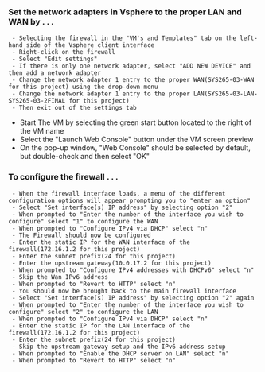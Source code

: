 ### Set the network adapters in Vsphere to the proper LAN and WAN by . . .
     - Selecting the firewall in the "VM's and Templates" tab on the left-hand side of the Vsphere client interface
     - Right-click on the firewall
     - Select "Edit settings"
     - If there is only one network adapter, select "ADD NEW DEVICE" and then add a network adapter
     - Change the network adapter 1 entry to the proper WAN(SYS265-03-WAN for this project) using the drop-down menu
     - Change the network adapter 1 entry to the proper LAN(SYS265-03-LAN-SYS265-03-2FINAL for this project)
     - Then exit out of the settings tab

- Start The VM by selecting the green start button located to the right of the VM name
- Select the "Launch Web Console" button under the VM screen preview
- On the pop-up window, "Web Console" should be selected by default, but double-check and then select "OK"

### To configure the firewall . . .
     - When the firewall interface loads, a menu of the different configuration options will appear prompting you to "enter an option"
     - Select "Set interface(s) IP address" by selecting option "2"
     - When prompted to "Enter the number of the interface you wish to configure" select "1" to configure the WAN
     - When prompted to "Configure IPv4 via DHCP" select "n"
     - The Firewall should now be configured
     - Enter the static IP for the WAN interface of the firewall(172.16.1.2 for this project)
     - Enter the subnet prefix(24 for this project)
     - Enter the upstream gateway(10.0.17.2 for this project)
     - When prompted to "Configure IPv4 addresses with DHCPv6" select "n"
     - Skip the Wan IPv6 address
     - When prompted to "Revert to HTTP" select "n"
     - You should now be brought back to the main firewall interface
     - Select "Set interface(s) IP address" by selecting option "2" again
     - When prompted to "Enter the number of the interface you wish to configure" select "2" to configure the LAN
     - When prompted to "Configure IPv4 via DHCP" select "n"
     - Enter the static IP for the LAN interface of the firewall(172.16.1.2 for this project)
     - Enter the subnet prefix(24 for this project)
     - Skip the upstream gateway setup and the IPv6 address setup
     - When prompted to "Enable the DHCP server on LAN" select "n"
     - When prompted to "Revert to HTTP" select "n"